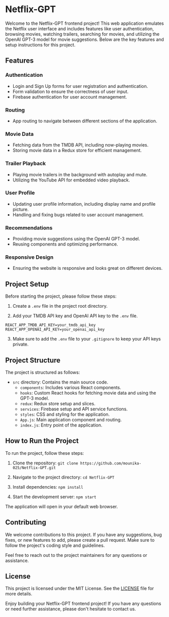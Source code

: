 # Netflix-GPT

Welcome to the Netflix-GPT frontend project! This web application emulates the Netflix user interface and includes features like user authentication, browsing movies, watching trailers, searching for movies, and utilizing the OpenAI GPT-3 model for movie suggestions. Below are the key features and setup instructions for this project.

## Features

### Authentication

- Login and Sign Up forms for user registration and authentication.
- Form validation to ensure the correctness of user input.
- Firebase authentication for user account management.

### Routing

- App routing to navigate between different sections of the application.

### Movie Data

- Fetching data from the TMDB API, including now-playing movies.
- Storing movie data in a Redux store for efficient management.

### Trailer Playback

- Playing movie trailers in the background with autoplay and mute.
- Utilizing the YouTube API for embedded video playback.

### User Profile

- Updating user profile information, including display name and profile picture.
- Handling and fixing bugs related to user account management.

### Recommendations

- Providing movie suggestions using the OpenAI GPT-3 model.
- Reusing components and optimizing performance.

### Responsive Design

- Ensuring the website is responsive and looks great on different devices.

## Project Setup

Before starting the project, please follow these steps:

1. Create a `.env` file in the project root directory.

2. Add your TMDB API key and OpenAI API key to the `.env` file.

```plaintext
REACT_APP_TMDB_API_KEY=your_tmdb_api_key
REACT_APP_OPENAI_API_KEY=your_openai_api_key
```

3. Make sure to add the `.env` file to your `.gitignore` to keep your API keys private.

## Project Structure

The project is structured as follows:

- `src` directory: Contains the main source code.
  - `components`: Includes various React components.
  - `hooks`: Custom React hooks for fetching movie data and using the GPT-3 model.
  - `redux`: Redux store setup and slices.
  - `services`: Firebase setup and API service functions.
  - `styles`: CSS and styling for the application.
  - `App.js`: Main application component and routing.
  - `index.js`: Entry point of the application.

## How to Run the Project

To run the project, follow these steps:

1. Clone the repository: `git clone https://github.com/mounika-025/Netflix-GPT.git`

2. Navigate to the project directory: `cd Netflix-GPT`

3. Install dependencies: `npm install`

4. Start the development server: `npm start`

The application will open in your default web browser.

## Contributing

We welcome contributions to this project. If you have any suggestions, bug fixes, or new features to add, please create a pull request. Make sure to follow the project's coding style and guidelines.

Feel free to reach out to the project maintainers for any questions or assistance.

## License

This project is licensed under the MIT License. See the [LICENSE](LICENSE) file for more details.

Enjoy building your Netflix-GPT frontend project! If you have any questions or need further assistance, please don't hesitate to contact us.
